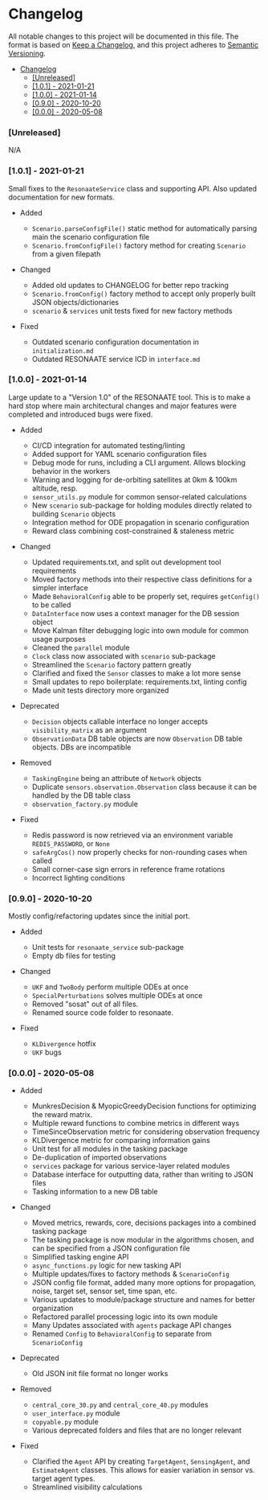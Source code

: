 # Changelog

All notable changes to this project will be documented in this file.
The format is based on [Keep a Changelog](https://keepachangelog.com/en/1.0.0/),
and this project adheres to [Semantic Versioning](https://semver.org/spec/v2.0.0.html).

- [Changelog](#changelog)
    - [[Unreleased]](#unreleased)
    - [[1.0.1] - 2021-01-21](#101---2021-01-21)
    - [[1.0.0] - 2021-01-14](#100---2021-01-14)
    - [[0.9.0] - 2020-10-20](#090---2020-10-20)
    - [[0.0.0] - 2020-05-08](#000---2020-05-08)

### [Unreleased]

N/A

### [1.0.1] - 2021-01-21

Small fixes to the `ResonaateService` class and supporting API. Also updated documentation for new formats.

- Added
  - `Scenario.parseConfigFile()` static method for automatically parsing main the scenario configuration file
  - `Scenario.fromConfigFile()` factory method for creating `Scenario` from a given filepath

- Changed
  - Added old updates to CHANGELOG for better repo tracking
  - `Scenario.fromConfig()` factory method to accept only properly built JSON objects/dictionaries
  - `scenario` & `services` unit tests fixed for new factory methods

- Fixed
  - Outdated scenario configuration documentation in `initialization.md`
  - Outdated RESONAATE service ICD in `interface.md`

### [1.0.0] - 2021-01-14

Large update to a "Version 1.0" of the RESONAATE tool. This is to make a hard stop where main architectural changes and major features were completed and introduced bugs were fixed.

- Added
  - CI/CD integration for automated testing/linting
  - Added support for YAML scenario configuration files
  - Debug mode for runs, including a CLI argument. Allows blocking behavior in the workers
  - Warning and logging for de-orbiting satellites at 0km & 100km altitude, resp.
  - `sensor_utils.py` module for common sensor-related calculations
  - New `scenario` sub-package for holding modules directly related to building `Scenario` objects
  - Integration method for ODE propagation in scenario configuration
  - Reward class combining cost-constrained & staleness metric

- Changed
  - Updated requirements.txt, and split out development tool requirements
  - Moved factory methods into their respective class definitions for a simpler interface
  - Made `BehavioralConfig` able to be properly set, requires `getConfig()` to be called
  - `DataInterface` now uses a context manager for the DB session object
  - Move Kalman filter debugging logic into own module for common usage purposes
  - Cleaned the `parallel` module
  - `Clock` class now associated with `scenario` sub-package
  - Streamlined the `Scenario` factory pattern greatly
  - Clarified and fixed the `Sensor` classes to make a lot more sense
  - Small updates to repo boilerplate: requirements.txt, linting config
  - Made unit tests directory more organized

- Deprecated
  - `Decision` objects callable interface no longer accepts `visibility_matrix` as an argument
  - `ObservationData` DB table objects are now `Observation` DB table objects. DBs are incompatible

- Removed
  - `TaskingEngine` being an attribute of `Network` objects
  - Duplicate `sensors.observation.Observation` class because it can be handled by the DB table class
  - `observation_factory.py` module

- Fixed
  - Redis password is now retrieved via an environment variable `REDIS_PASSWORD`, or `None`
  - `safeArgCos()` now properly checks for non-rounding cases when called
  - Small corner-case sign errors in reference frame rotations
  - Incorrect lighting conditions

### [0.9.0] - 2020-10-20

Mostly config/refactoring updates since the initial port.

- Added
  - Unit tests for `resonaate_service` sub-package
  - Empty db files for testing

- Changed
  - `UKF` and `TwoBody` perform multiple ODEs at once
  - `SpecialPerturbations` solves multiple ODEs at once
  - Removed "sosat" out of all files.
  - Renamed source code folder to resonaate.

- Fixed
  - `KLDivergence` hotfix
  - `UKF` bugs

### [0.0.0] - 2020-05-08


- Added
  - MunkresDecision & MyopicGreedyDecision functions for optimizing the reward matrix.
  - Multiple reward functions to combine metrics in different ways
  - TimeSinceObservation metric for considering observation frequency
  - KLDivergence metric for comparing information gains
  - Unit test for all modules in the tasking package
  - De-duplication of imported observations
  - `services` package for various service-layer related modules
  - Database interface for outputting data, rather than writing to JSON files
  - Tasking information to a new DB table

- Changed
  - Moved metrics, rewards, core, decisions packages into a combined tasking package
  - The tasking package is now modular in the algorithms chosen, and can be specified from a JSON configuration file
  - Simplified tasking engine API
  - `async_functions.py` logic for new tasking API
  - Multiple updates/fixes to factory methods & `ScenarioConfig`
  - JSON config file format, added many more options for propagation, noise, target set, sensor set, time span, etc.
  - Various updates to module/package structure and names for better organization
  - Refactored parallel processing logic into its own module
  - Many Updates associated with `agents` package API changes
  - Renamed `Config` to `BehavioralConfig` to separate from `ScenarioConfig`

- Deprecated
  - Old JSON init file format no longer works

- Removed
  - `central_core_30.py` and `central_core_40.py` modules
  - `user_interface.py` module
  - `copyable.py` module
  - Various deprecated folders and files that are no longer relevant

- Fixed
  - Clarified the `Agent` API by creating `TargetAgent`, `SensingAgent`, and `EstimateAgent` classes. This allows for easier variation in sensor vs. target agent types.
  - Streamlined visibility calculations
